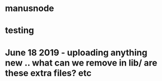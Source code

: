 # manusnode
# testing

# June 18 2019 - uploading anything new .. what can we remove in lib/ are these extra files? etc